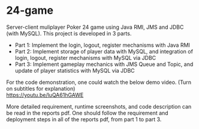 # 24-game
Server-client muliplayer Poker 24 game using Java RMI, JMS and JDBC (with MySQL). This project is developed in 3 parts.

- Part 1: Implement the login, logout, register mechanisms with Java RMI
- Part 2: Implement storage of player data with MySQL, and integration of login, logout, register mechanisms with MySQL via JDBC
- Part 3: Implement gameplay mechanics with JMS Queue and Topic, and update of player statistics with MySQL via JDBC

For the code demonstration, one could watch the below demo video. (Turn on subtitles for explanation) \
https://youtu.be/luQA61hGAWE

More detailed requirement, runtime screenshots, and code description can be read in the reports pdf. One should follow the requirement and deployment steps in all of the reports pdf, from part 1 to part 3.
